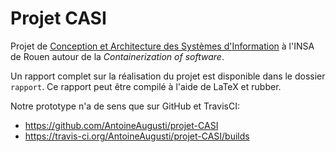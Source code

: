 # Projet CASI
Projet de [Conception et Architecture des Systèmes d'Information](http://asi.insa-rouen.fr/fr/dyn/cours?language=fr&id=CASI) à l'INSA de Rouen autour de la *Containerization of software*.

Un rapport complet sur la réalisation du projet est disponible dans le dossier `rapport`. Ce rapport peut être compilé à l'aide de LaTeX et rubber.

Notre prototype n'a de sens que sur GitHub et TravisCI:
- https://github.com/AntoineAugusti/projet-CASI
- https://travis-ci.org/AntoineAugusti/projet-CASI/builds
